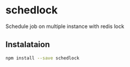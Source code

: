 # schedlock
Schedule job on multiple instance with redis lock

## Instalataion

```bash
npm install --save schedlock
```
